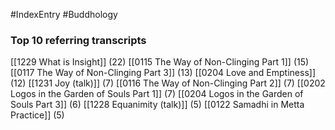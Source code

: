 #IndexEntry #Buddhology

### Top 10 referring transcripts
[[1229 What is Insight]] (22)
[[0115 The Way of Non-Clinging Part 1]] (15)
[[0117 The Way of Non-Clinging Part 3]] (13)
[[0204 Love and Emptiness]] (12)
[[1231 Joy (talk)]] (7)
[[0116 The Way of Non-Clinging Part 2]] (7)
[[0202 Logos in the Garden of Souls Part 1]] (7)
[[0204 Logos in the Garden of Souls Part 3]] (6)
[[1228 Equanimity (talk)]] (5)
[[0122 Samadhi in Metta Practice]] (5)

